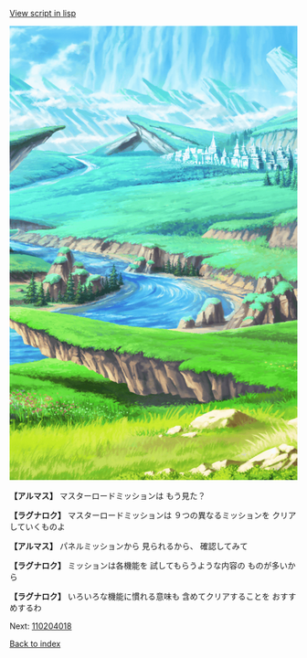 [View script in lisp](../scripts/110204017.txt)

![plain.png](../images/backgrounds/plain.png)

**【アルマス】**
マスターロードミッションは
もう見た？

**【ラグナロク】**
マスターロードミッションは
９つの異なるミッションを
クリアしていくものよ

**【アルマス】**
パネルミッションから
見られるから、
確認してみて

**【ラグナロク】**
ミッションは各機能を
試してもらうような内容の
ものが多いから

**【ラグナロク】**
いろいろな機能に慣れる意味も
含めてクリアすることを
おすすめするわ

Next: [110204018](110204018.md)

[Back to index](index.md)
